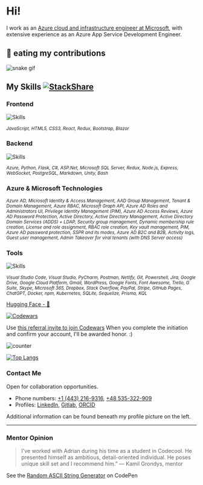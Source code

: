 # Hi! 

I work as an [Azure cloud and infrastructure engineer at Microsoft](https://answers.microsoft.com/en-us/profile/ca9af111-9a5c-4a07-afb3-1764833fa741), with extensive experience as an Azure App Service Development Engineer.

## :snake: eating my contributions 

![snake gif](https://github.com/abenteuerzeit/abenteuerzeit/blob/output/github-contribution-grid-snake.svg)

## My Skills  [![StackShare](http://img.shields.io/badge/tech-stack-0690fa.svg?style=flat)](https://stackshare.io/abenteuerzeit/my-stack) 

### Frontend

![Skills](https://skillicons.dev/icons?i=js,html,css,react,redux,bootstrap&theme=dark&perline=3)

*<sub>JavaScript, HTML5, CSS3, React, Redux, Bootstrap, Blazor </sub>*

### Backend

![Skills](https://skillicons.dev/icons?i=azure,py,flask,cs,dotnet,redux,nodejs,express,postgres,php,md,bash,unity&theme=dark&perline=5)

*<sub>Azure, Python, Flask, C#, ASP.Net, Microsoft SQL Server, Redux, Node.js, Express, WebSocket, PostgreSQL, Markdown, Unity, Bash</sub>*

### Azure & Microsoft Technologies

*<sub>Azure AD, Microsoft Identity & Access Management, AAD Group Management, Tenant & Domain Management, Azure RBAC, Microsoft Graph API, Azure AD Roles and Administrators UI, Privilege Identity Management (PIM), Azure AD Access Reviews, Azure AD Password Protection, Active Directory, Active Directory Management, Active Directory Domain Services (ADDS) + LDAP, Security group management, Dynamic membership rule creation, License and role assignment, RBAC role creation, Key vault management, PIM, Azure AD password protection, SSPR and its modes, Azure AD B2C and B2B, Activity logs, Guest user management, Admin Takeover for viral tenants (with DNS Server access)</sub>*

### Tools

![Skills](https://skillicons.dev/icons?i=vscode,visualstudio,postman,netlify,git,powershell,sqlite,sequelize,prisma&theme=dark&perline=6)

*<sub>Visual Studio Code, Visual Studio, PyCharm, Postman, Netlify, Git, Powershell, Jira, Google Drive, Google Cloud Platform, Gmail, WordPress, Google Fonts, Font Awesome, Trello, G Suite, Skype, Microsoft 365, Dropbox, Stack Overflow, PayPal, Stripe, GitHub Pages, ChatGPT, Docker, npm, Kubernetes, SQLite, Sequelize, Prisma, KQL </sub>*

[Hugging Face - 🤗](https://huggingface.co/abenteuerzeit)

[![Codewars](https://www.codewars.com/users/abenteuerzeit/badges/small)](https://www.codewars.com/users/abenteuerzeit)

Use [this referral invite to join Codewars](www.codewars.com/r/xcXHsA) 
When you complete the initiation and confirm your account, I'll be awarded honor. :)

![counter](https://enb6254mo1wkgw.m.pipedream.net)

[![Top Langs](https://github-readme-stats.vercel.app/api/top-langs/?username=abenteuerzeit&show_icons=true&theme=radical&layout=compact)](https://github.com/abenteuerzeit?tab=repositories)

### Contact Me

Open for collaboration opportunities.

- Phone numbers: [+1 (443) 216-9316](tel:+14432169316), [+48 535-322-909](tel:+48535322900)
- Profiles: [LinkedIn](www.linkedin.com/in/abenteuerzeit/), [Gitlab](gitlab.com/abenteuerzeit), [ORCID](https://orcid.org/0000-0001-6813-7490)

Additional information can be found beneath my profile picture on the left.

***
### Mentor Opinion

> I've worked with Adrian during his time as a student in Codecool. He presented himself as ambitious, detail-oriented individual. He poses unique skill set and I recommend him.”
> — Kamil Grondys, mentor

<!--
**abenteuerzeit/abenteuerzeit** is a ✨ _special_ ✨ repository because its `README.md` (this file) appears on your GitHub profile.

Here are some ideas to get you started:

- 🔭 I’m currently working on ...
- 🌱 I’m currently learning ...
- 👯 I’m looking to collaborate on ...
- 🤔 I’m looking for help with ...
- 💬 Ask me about ...
- 📫 How to reach me: ...
- 😄 Pronouns: ...
- ⚡ Fun fact: ...
-->

See the [Random ASCII String Generator](https://codepen.io/abenteuerzeit/full/xxJzzER) on CodePen
